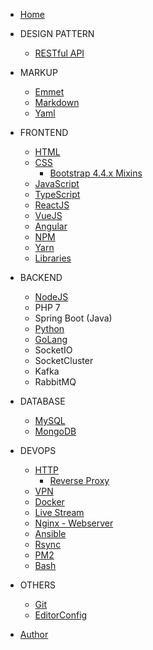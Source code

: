 - [Home](/)

- DESIGN PATTERN
    - [RESTful API](/design-pattern/restful-api)

- MARKUP
    - [Emmet](/markup/emmet)
    - [Markdown](/markup/markdown)
    - [Yaml](/markup/yaml)

- FRONTEND
    - [HTML](/frontend/html/)
    - [CSS](/frontend/css/)
        - [Bootstrap 4.4.x Mixins](/frontend/bootstrap)
    - [JavaScript](/frontend/js/)
    - [TypeScript](/frontend/typescript)
    - [ReactJS](/frontend/reactjs/)
    - [VueJS](/frontend/vuejs/)
    - [Angular](/frontend/angular/)
    - [NPM](/frontend/npm)
    - [Yarn](/frontend/yarn)
    - [Libraries](/frontend/libraries/)

- BACKEND
    - [NodeJS](/backend/nodejs/)
    - PHP 7
    - Spring Boot (Java)
    - [Python](/backend/python/)
    - [GoLang](/backend/go/)
    - SocketIO
    - SocketCluster
    - Kafka
    - RabbitMQ

- DATABASE
    - [MySQL](/database/mysql/)
    - [MongoDB](/database/mongodb/)

- DEVOPS
    * [HTTP](/devops/http/)
        - [Reverse Proxy](/devops/reserve-proxy/)
    * [VPN](/devops/vpn/ "VPN")
    * [Docker](/devops/docker/)
    * [Live Stream](/devops/live-stream "Live Stream")
    * [Nginx - Webserver](nginx-webserver "Nginx - Webserver")
    * [Ansible](/devops/ansible/)
    - [Rsync](/devops/rsync)
    - [PM2](/devops/pm2)
    - [Bash](/devops/sh)

- OTHERS
    - [Git](/other/git/)
    - [EditorConfig](/other/editorconfig)

- [Author](author.md "The greatest guide in the world")